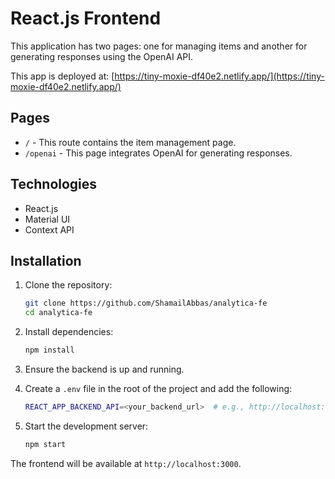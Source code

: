 
# React.js Frontend  

This application has two pages: one for managing items and another for generating responses using the OpenAI API.  

This app is deployed at: [https://tiny-moxie-df40e2.netlify.app/](https://tiny-moxie-df40e2.netlify.app/)  

## Pages  


- `/` - This route contains the item management page.  
- `/openai` - This page integrates OpenAI for generating responses.  

## Technologies  

- React.js  
- Material UI  
- Context API  

## Installation  

1. Clone the repository:  

   ```bash
   git clone https://github.com/ShamailAbbas/analytica-fe
   cd analytica-fe
   ```

2. Install dependencies:  

   ```bash
   npm install
   ```

3. Ensure the backend is up and running.  

4. Create a `.env` file in the root of the project and add the following:  

   ```bash
   REACT_APP_BACKEND_API=<your_backend_url>  # e.g., http://localhost:4000
   ```

5. Start the development server:  

   ```bash
   npm start
   ```
The frontend will be available at `http://localhost:3000`.  

